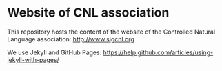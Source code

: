 Website of CNL association
==========================

This repository hosts the content of the website of the Controlled Natural
Language association: http://www.sigcnl.org

We use Jekyll and GitHub Pages:
https://help.github.com/articles/using-jekyll-with-pages/
